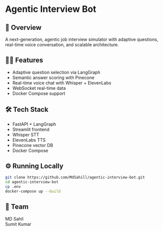 # Agentic Interview Bot

## 🚀 Overview
A next-generation, agentic job interview simulator with adaptive questions, real-time voice conversation, and scalable architecture.

## 👨‍💻 Features
- Adaptive question selection via LangGraph
- Semantic answer scoring with Pinecone
- Real-time voice chat with Whisper + ElevenLabs
- WebSocket real-time data
- Docker Compose support

## 🛠 Tech Stack
- FastAPI + LangGraph
- Streamlit frontend
- Whisper STT
- ElevenLabs TTS
- Pinecone vector DB
- Docker Compose

## ⚙️ Running Locally

```bash
git clone https://github.com/MdSahill/agentic-interview-bot.git
cd agentic-interview-bot
cp .env
docker-compose up --build
```

## 🤝 Team
MD Sahil</br>
Sumit Kumar
